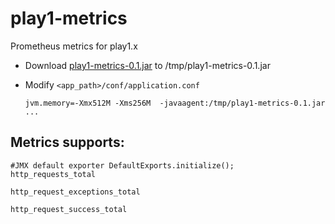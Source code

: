 # play1-metrics
Prometheus metrics for play1.x

- Download  [play1-metrics-0.1.jar](https://github.com/thunderbird84/play1-metrics/releases/download/0.1/play1-metrics-0.1-SNAPSHOT.jar) to /tmp/play1-metrics-0.1.jar

 - Modify  `<app_path>/conf/application.conf`
    ```...
    jvm.memory=-Xmx512M -Xms256M  -javaagent:/tmp/play1-metrics-0.1.jar
    ...
    ```

## Metrics supports:
```
#JMX default exporter DefaultExports.initialize();
http_requests_total

http_request_exceptions_total

http_request_success_total

```